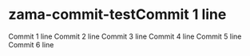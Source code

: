 # zama-commit-testCommit 1 line
Commit 1 line
Commit 2 line
Commit 3 line
Commit 4 line
Commit 5 line
Commit 6 line

